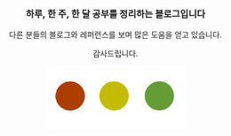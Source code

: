 ### <center>하루, 한 주, 한 달 공부를 정리하는 블로그입니다</center>
<center>
다른 분들의 블로그와 레퍼런스를 보며 많은 도움을 얻고 있습니다.

감사드립니다.

<img src="./.vuepress/public/img/logo2.png" alt="logo" width="50%" height="50%"/>
</center>
